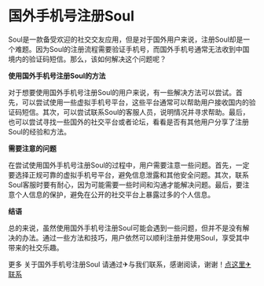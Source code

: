 # 国外手机号注册Soul

Soul是一款备受欢迎的社交交友应用，但是对于国外用户来说，注册Soul却是一个难题。因为Soul的注册流程需要验证手机号，而国外手机号通常无法收到中国境内的验证码短信。那么，该如何解决这个问题呢？

**使用国外手机号注册Soul的方法**

对于想要使用国外手机号注册Soul的用户来说，有一些解决方法可以尝试。首先，可以尝试使用一些虚拟手机号平台，这些平台通常可以帮助用户接收国内的验证码短信。其次，可以尝试联系Soul的客服人员，说明情况并寻求帮助。最后，也可以尝试寻找一些国外的社交平台或者论坛，看看是否有其他用户分享了注册Soul的经验和方法。

**需要注意的问题**

在尝试使用国外手机号注册Soul的过程中，用户需要注意一些问题。首先，一定要选择正规可靠的虚拟手机号平台，避免信息泄露和其他安全问题。其次，联系Soul客服时要有耐心，因为可能需要一些时间和沟通才能解决问题。最后，要注意个人信息的保护，避免在公开的社交平台上暴露过多的个人信息。

**结语**

总的来说，虽然使用国外手机号注册Soul可能会遇到一些问题，但并不是没有解决的办法。通过一些方法和技巧，用户依然可以顺利注册并使用Soul，享受其中带来的社交乐趣。

更多 关于国外手机号注册Soul 请通过✈与我们联系，感谢阅读，谢谢！[点这里✈联系](https://ads.k02.cc)